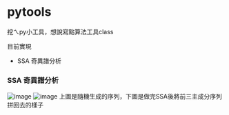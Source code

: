 # pytools

挖ㄟpy小工具，想說寫點算法工具class

目前實現
* SSA 奇異譜分析

### SSA 奇異譜分析
![image](https://github.com/afan0918/pytools/assets/70462625/97f4f07a-a473-422b-8f66-68bb120eac84)
![image](https://github.com/afan0918/pytools/assets/70462625/5e3eb820-da48-4cb8-a16e-0db728d4101b)
上圖是隨機生成的序列，下圖是做完SSA後將前三主成分序列拼回去的樣子
